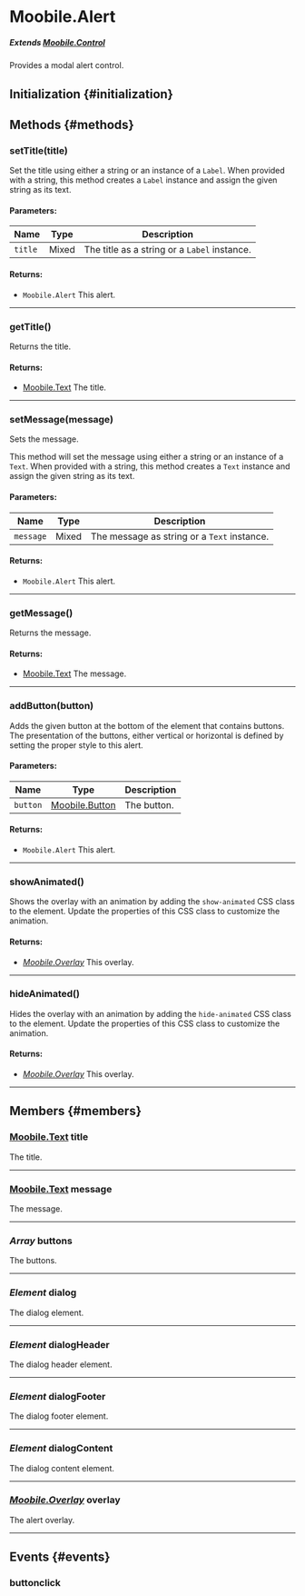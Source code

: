 Moobile.Alert
================================================================================

##### Extends [Moobile.Control](../Control/Control.md)

Provides a modal alert control.

Initialization {#initialization}
--------------------------------------------------------------------------------

Methods {#methods}
--------------------------------------------------------------------------------

### setTitle(title)

Set the title using either a string or an instance of a `Label`. When provided with a string, this method creates a `Label` instance and assign the given string as its text.

#### Parameters:

Name    | Type  | Description
------- | ----- | -----------
`title` | Mixed | The title as a string or a `Label` instance.

#### Returns:

- `Moobile.Alert` This alert.

-----

### getTitle()

Returns the title.


#### Returns:

- [Moobile.Text](../Control/Text.md) The title.


-----

### setMessage(message)

Sets the message.

This method will set the message using either a string or an instance of
a `Text`. When provided with a string, this method creates a `Text`
instance and assign the given string as its text.

#### Parameters:

Name      | Type  | Description
--------- | ----- | -----------
`message` | Mixed | The message as string or a `Text` instance.

#### Returns:

- `Moobile.Alert` This alert.

-----

### getMessage()

Returns the message.

#### Returns:

- [Moobile.Text](../Control/Text.md) The message.

-----

### addButton(button)

Adds the given button at the bottom of the element that contains buttons. The presentation of the buttons, either vertical or horizontal is defined by setting the proper style to this alert.

#### Parameters:

Name     | Type                        | Description
-------- | --------------------------- | -----------
`button` | [Moobile.Button](../Control/Button.md) | The button.

#### Returns:

- `Moobile.Alert` This alert.

-----

### showAnimated()

Shows the overlay with an animation by adding the `show-animated` CSS class to the element. Update the properties of this CSS class to customize the animation.

#### Returns:

- *[Moobile.Overlay](../Control/Moobile.Overlay.md)* This overlay.

-----

### hideAnimated()

Hides the overlay with an animation by adding the `hide-animated` CSS class to the element. Update the properties of this CSS class to customize the animation.

#### Returns:

- *[Moobile.Overlay](../Control/Moobile.Overlay.md)* This overlay.

-----

Members {#members}
--------------------------------------------------------------------------------

### [Moobile.Text](../Control/Text.md) title

The title.

-----

### [Moobile.Text](../Control/Text.md) message

The message.

-----

### *Array* buttons

The buttons.

-----

### *Element* dialog

The dialog element.

-----

### *Element* dialogHeader

The dialog header element.

-----

### *Element* dialogFooter

The dialog footer element.

-----

### *Element* dialogContent

The dialog content element.

-----

### *[Moobile.Overlay](../Control/Moobile.Overlay.md)* overlay

The alert overlay.

-----

Events {#events}
--------------------------------------------------------------------------------

### buttonclick